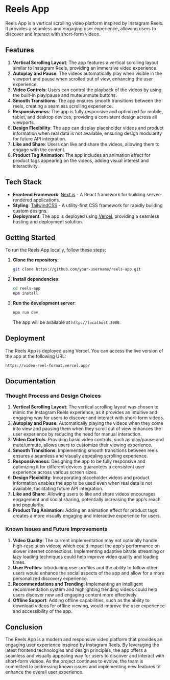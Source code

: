 # Reels App

Reels App is a vertical scrolling video platform inspired by Instagram Reels. It provides a seamless and engaging user experience, allowing users to discover and interact with short-form videos.

## Features

1. **Vertical Scrolling Layout**: The app features a vertical scrolling layout similar to Instagram Reels, providing an immersive video experience.
2. **Autoplay and Pause**: The videos automatically play when visible in the viewport and pause when scrolled out of view, enhancing the user experience.
3. **Video Controls**: Users can control the playback of the videos by using the built-in play/pause and mute/unmute buttons.
4. **Smooth Transitions**: The app ensures smooth transitions between the reels, creating a seamless scrolling experience.
5. **Responsiveness**: The app is fully responsive and optimized for mobile, tablet, and desktop devices, providing a consistent design across all viewports.
6. **Design Flexibility**: The app can display placeholder videos and product information when real data is not available, ensuring design modularity for future API integration.
7. **Like and Share**: Users can like and share the videos, allowing them to engage with the content.
8. **Product Tag Animation**: The app includes an animation effect for product tags appearing on the videos, adding visual interest and interactivity.

## Tech Stack

- **Frontend Framework**: [Next.js](https://nextjs.org/) - A React framework for building server-rendered applications.
- **Styling**: [TailwindCSS](https://tailwindcss.com/) - A utility-first CSS framework for rapidly building custom designs.
- **Deployment**: The app is deployed using [Vercel](https://vercel.com/), providing a seamless hosting and deployment solution.

## Getting Started

To run the Reels App locally, follow these steps:

1. **Clone the repository**:
   ```bash
   git clone https://github.com/your-username/reels-app.git
   ```

2. **Install dependencies**:
   ```bash
   cd reels-app
   npm install
   ```

3. **Run the development server**:
   ```bash
   npm run dev
   ```

   The app will be available at `http://localhost:3000`.

## Deployment

The Reels App is deployed using Vercel. You can access the live version of the app at the following URL:

```
https://video-reel-format.vercel.app/
```

## Documentation

### Thought Process and Design Choices

1. **Vertical Scrolling Layout**: The vertical scrolling layout was chosen to mimic the Instagram Reels experience, as it provides an intuitive and engaging way for users to discover and interact with short-form videos.
2. **Autoplay and Pause**: Automatically playing the videos when they come into view and pausing them when they scroll out of view enhances the user experience by reducing the need for manual interaction.
3. **Video Controls**: Providing basic video controls, such as play/pause and mute/unmute, allows users to customize their viewing experience.
4. **Smooth Transitions**: Implementing smooth transitions between reels ensures a seamless and visually appealing scrolling experience.
5. **Responsiveness**: Designing the app to be fully responsive and optimizing it for different devices guarantees a consistent user experience across various screen sizes.
6. **Design Flexibility**: Incorporating placeholder videos and product information enables the app to be used even when real data is not available, facilitating future API integration.
7. **Like and Share**: Allowing users to like and share videos encourages engagement and social sharing, potentially increasing the app's reach and popularity.
8. **Product Tag Animation**: Adding an animation effect for product tags creates a more visually engaging and interactive experience for users.

### Known Issues and Future Improvements

1. **Video Quality**: The current implementation may not optimally handle high-resolution videos, which could impact the app's performance on slower internet connections. Implementing adaptive bitrate streaming or lazy loading techniques could help improve video quality and loading times.
2. **User Profiles**: Introducing user profiles and the ability to follow other users would enhance the social aspects of the app and allow for a more personalized discovery experience.
3. **Recommendations and Trending**: Implementing an intelligent recommendation system and highlighting trending videos could help users discover new and engaging content more effectively.
4. **Offline Support**: Adding offline capabilities, such as the ability to download videos for offline viewing, would improve the user experience and accessibility of the app.


## Conclusion

The Reels App is a modern and responsive video platform that provides an engaging user experience inspired by Instagram Reels. By leveraging the latest frontend technologies and design principles, the app offers a seamless and visually appealing way for users to discover and interact with short-form videos. As the project continues to evolve, the team is committed to addressing known issues and implementing new features to enhance the overall user experience.
